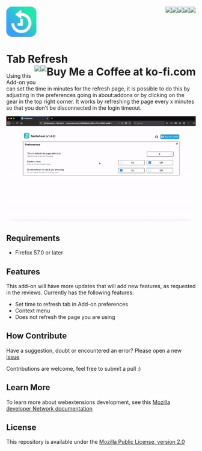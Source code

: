 [<img align="right" src="https://img.shields.io/github/issues/jhonatasrm/tab-refresh.svg">](https://github.com/jhonatasrm/tab-refresh/issues)
[<img align="right" src="https://img.shields.io/github/license/jhonatasrm/tab-refresh.svg">](https://github.com/jhonatasrm/tab-refresh/blob/master/LICENSE)
[<img align="right" src="https://img.shields.io/github/forks/jhonatasrm/tab-refresh.svg">]()
[<img align="right" src="https://img.shields.io/github/stars/jhonatasrm/tab-refresh.svg">]()
[<img align="right" src="https://img.shields.io/github/release/jhonatasrm/tab-refresh.svg">](https://github.com/jhonatasrm/tab-refresh/releases)


![Tab Refresh](/src/res/icons/icon@2x.png)
# Tab Refresh <a href='https://ko-fi.com/S6S5S3WU' target='_blank'><img align="right" height='36' style='border:0px;height:36px;' src='https://az743702.vo.msecnd.net/cdn/kofi1.png?v=0' border='0' alt='Buy Me a Coffee at ko-fi.com'/></a>[<img align="right" src="https://addons.cdn.mozilla.net/static/img/addons-buttons/AMO-button_2.png">](https://addons.mozilla.org/en-US/firefox/addon/Tab-Refresh/)

Using this Add-on you can set the time in minutes for the refresh page, it is possible to do this by adjusting in the preferences going in about:addons or by clicking on the gear in the top right corner. It works by refreshing the page every x minutes so that you don't be disconnected in the login timeout.

![Tab Refresh Screenshot](tab-refresh.gif)

## Requirements
* Firefox 57.0 or later

## Features
This add-on will have more updates that will add new features, as requested in the reviews. Currently has the following features:
* Set time to refresh tab in Add-on preferences
* Context menu
* Does not refresh the page you are using

## How Contribute
Have a suggestion, doubt or encountered an error? Please open a new [issue](https://github.com/jhonatasrm/tab-refresh/issues)

Contributions are welcome, feel free to submit a pull :)

## Learn More 
To learn more about webextensions development, see this [Mozilla developer Network documentation](https://developer.mozilla.org/en-US/Add-ons/WebExtensions)

## License
This repository is available under the [Mozilla Public License, version 2.0](https://github.com/jhonatasrm/tab-refresh/blob/master/LICENSE)

